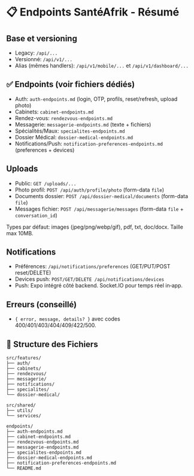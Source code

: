# 📋 Endpoints SantéAfrik - Résumé

## Base et versioning
- Legacy: `/api/...`
- Versionné: `/api/v1/...`
- Alias (mêmes handlers): `/api/v1/mobile/...` et `/api/v1/dashboard/...`

## ✅ Endpoints (voir fichiers dédiés)
- Auth: `auth-endpoints.md` (login, OTP, profils, reset/refresh, upload photo)
- Cabinets: `cabinet-endpoints.md`
- Rendez-vous: `rendezvous-endpoints.md`
- Messagerie: `messagerie-endpoints.md` (texte + fichiers)
- Spécialités/Maux: `specialites-endpoints.md`
- Dossier Médical: `dossier-medical-endpoints.md`
- Notifications/Push: `notification-preferences-endpoints.md` (preferences + devices)

## Uploads
- Public: `GET /uploads/...`
- Photo profil: `POST /api/auth/profile/photo` (form-data `file`)
- Documents dossier: `POST /api/dossier-medical/documents` (form-data `file`)
- Messages fichier: `POST /api/messagerie/messages` (form-data `file` + `conversation_id`)

Types par défaut: images (jpeg/png/webp/gif), pdf, txt, doc/docx. Taille max 10MB.

## Notifications
- Préférences: `/api/notifications/preferences` (GET/PUT/POST reset/DELETE)
- Devices push: `POST/GET/DELETE /api/notifications/devices`
- Push: Expo intégré côté backend. Socket.IO pour temps réel in‑app.

## Erreurs (conseillé)
- `{ error, message, details? }` avec codes 400/401/403/404/409/422/500.

## 📁 Structure des Fichiers
```
src/features/
├── auth/
├── cabinets/
├── rendezvous/
├── messagerie/
├── notifications/
├── specialites/
└── dossier-medical/

src/shared/
├── utils/
└── services/

endpoints/
├── auth-endpoints.md
├── cabinet-endpoints.md
├── rendezvous-endpoints.md
├── messagerie-endpoints.md
├── specialites-endpoints.md
├── dossier-medical-endpoints.md
├── notification-preferences-endpoints.md
└── README.md
```
